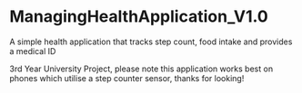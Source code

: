 # ManagingHealthApplication_V1.0
A simple health application that tracks step count, food intake and provides a medical ID

3rd Year University Project, please note this application works best on phones which utilise a step counter sensor, thanks for looking!

